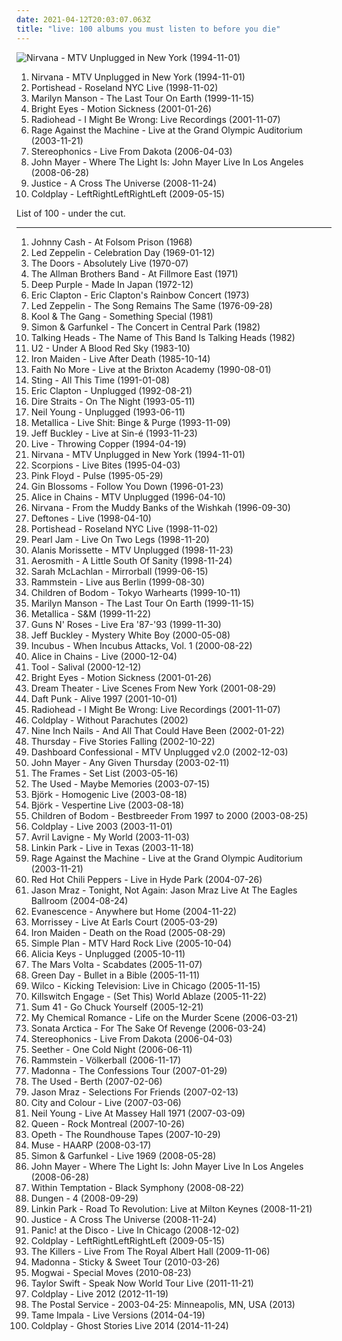 ```yaml
---
date: 2021-04-12T20:03:07.063Z
title: "live: 100 albums you must listen to before you die"
---
```

![Nirvana - MTV Unplugged in New York (1994-11-01)](http://coverartarchive.org/release/b527f0f7-7735-3c77-add1-09a9e4a20abb/12060379405-500.jpg "Nirvana - MTV Unplugged in New York (1994-11-01)")
<ol class="albums">
<li data-cover="http://coverartarchive.org/release/b527f0f7-7735-3c77-add1-09a9e4a20abb/12060379405-500.jpg" data-tags="grunge" role="button">Nirvana - MTV Unplugged in New York (1994-11-01)</li>
<li data-cover="http://coverartarchive.org/release/b9d8f801-2d64-3f82-b238-a44bb333851a/7332788785-500.jpg" data-tags="trip-hop" role="button">Portishead - Roseland NYC Live (1998-11-02)</li>
<li data-cover="http://coverartarchive.org/release/647617b9-2792-34ed-8c1c-307dcc046fdf/24652265801-500.jpg" data-tags="industrial, live, industrial metal" role="button">Marilyn Manson - The Last Tour On Earth (1999-11-15)</li>
<li data-cover="http://coverartarchive.org/release/4443cc48-a9e7-47d6-b355-48fc85d8118a/21913904132-500.jpg" data-tags="live, singer-songwriter" role="button">Bright Eyes - Motion Sickness (2001-01-26)</li>
<li data-cover="https://via.placeholder.com/450" data-tags="live" role="button">Radiohead - I Might Be Wrong: Live Recordings (2001-11-07)</li>
<li data-cover="http://coverartarchive.org/release/42607845-fe6a-45cc-af48-95f39c4f9ccb/27933622102-500.jpg" data-tags="live, rock" role="button">Rage Against the Machine - Live at the Grand Olympic Auditorium (2003-11-21)</li>
<li data-cover="http://coverartarchive.org/release/41310cf5-55c1-4571-86fb-4f80de835ca3/16200657682-500.jpg" data-tags="live" role="button">Stereophonics - Live From Dakota (2006-04-03)</li>
<li data-cover="http://coverartarchive.org/release/72f14d5a-d2d6-4d01-a8bf-db0a3ba4770d/3718315144-500.jpg" data-tags="live" role="button">John Mayer - Where The Light Is: John Mayer Live In Los Angeles (2008-06-28)</li>
<li data-cover="http://coverartarchive.org/release/15e3739f-e713-4a5f-884a-d95596c3fa1f/18417383878-500.jpg" data-tags="electronic, dance" role="button">Justice - A Cross The Universe (2008-11-24)</li>
<li data-cover="http://coverartarchive.org/release/b6d56ec3-4bb6-3c07-babf-654276b0e30c/913607156-500.jpg" data-tags="live" role="button">Coldplay - LeftRightLeftRightLeft (2009-05-15)</li>
</ol>
List of 100 - under the cut.
<!-- more -->

_________________

<ol class="albums">
<li data-cover="http://coverartarchive.org/release/45647913-b279-4118-8ff4-ae3420437c66/17873579445-500.jpg" data-tags="country" role="button">
Johnny Cash - At Folsom Prison (1968)
</li>
<li data-cover="http://coverartarchive.org/release/7ed76949-79b8-4e32-9401-e66b70fd115b/4078223044-500.jpg" data-tags="rock, hard rock, live" role="button">
Led Zeppelin - Celebration Day (1969-01-12)
</li>
<li data-cover="http://coverartarchive.org/release/6edd2418-f0f0-48c6-b4fe-7c889f96e467/11732845815-500.jpg" data-tags="rock, classic rock, live" role="button">
The Doors - Absolutely Live (1970-07)
</li>
<li data-cover="https://img.discogs.com/0zDuTKnrcTP4DZ41g2wyT66hL8s=/fit-in/600x594/filters:strip_icc():format(jpeg):mode_rgb():quality(90)/discogs-images/R-8993834-1552836282-5556.jpeg.jpg" data-tags="classic rock, southern rock, blues, live, rock, 70s" role="button">
The Allman Brothers Band - At Fillmore East (1971)
</li>
<li data-cover="http://coverartarchive.org/release/84a5afdd-38f3-3246-8b30-cc5547e74ea9/16111054263-500.jpg" data-tags="hard rock" role="button">
Deep Purple - Made In Japan (1972-12)
</li>
<li data-cover="https://img.discogs.com/swjQP0NRI3WM4nR0gjmRDXm3bsc=/fit-in/300x306/filters:strip_icc():format(jpeg):mode_rgb():quality(90)/discogs-images/R-3141213-1327063773.jpeg.jpg" data-tags="classic rock, blues" role="button">
Eric Clapton - Eric Clapton's Rainbow Concert (1973)
</li>
<li data-cover="http://coverartarchive.org/release/d83c92b5-7022-3e12-870d-84ed59ad2da9/11749802149-500.jpg" data-tags="live, classic rock, hard rock" role="button">
Led Zeppelin - The Song Remains The Same (1976-09-28)
</li>
<li data-cover="http://coverartarchive.org/release/320eac27-b66f-4dc1-8b47-c993333dd58e/11869654458-500.jpg" data-tags="funk" role="button">
Kool & The Gang - Something Special (1981)
</li>
<li data-cover="https://img.discogs.com/CJUhQdKx8cnKYRTRFL7YEsrO8mo=/fit-in/600x468/filters:strip_icc():format(jpeg):mode_rgb():quality(90)/discogs-images/R-7540898-1466772398-1897.jpeg.jpg" data-tags="live, folk, classic rock" role="button">
Simon & Garfunkel - The Concert in Central Park (1982)
</li>
<li data-cover="https://img.discogs.com/FYpf5FjntvV0MdIIdy2ogrAVNrc=/fit-in/600x600/filters:strip_icc():format(jpeg):mode_rgb():quality(90)/discogs-images/R-4298151-1362259173-8211.jpeg.jpg" data-tags="new wave, live, 80s" role="button">
Talking Heads - The Name of This Band Is Talking Heads (1982)
</li>
<li data-cover="http://coverartarchive.org/release/74e6f17b-f10f-3b17-a32f-8168b7cd377b/28078884733-500.jpg" data-tags="rock" role="button">
U2 - Under A Blood Red Sky (1983-10)
</li>
<li data-cover="http://coverartarchive.org/release/12aea57d-ab05-3bc2-8e05-e57230e1e2c9/13275371966-500.jpg" data-tags="heavy metal" role="button">
Iron Maiden - Live After Death (1985-10-14)
</li>
<li data-cover="http://coverartarchive.org/release/3db4fe31-593a-4d2b-a997-d7cfc2303236/2618510081-500.jpg" data-tags="alternative rock, live, rock" role="button">
Faith No More - Live at the Brixton Academy (1990-08-01)
</li>
<li data-cover="http://coverartarchive.org/release/aa9ec36b-2dcd-4b73-8125-0a767498e5b8/16324598896-500.jpg" data-tags="pop, soft rock, live, sting" role="button">
Sting - All This Time (1991-01-08)
</li>
<li data-cover="http://coverartarchive.org/release/fa84b81a-6d02-4d89-a515-9a6ef6df11a3/6733543940-500.jpg" data-tags="blues, acoustic" role="button">
Eric Clapton - Unplugged (1992-08-21)
</li>
<li data-cover="http://coverartarchive.org/release/5a2c11bb-292f-4e4a-a82f-fd5932612cf3/6192871434-500.jpg" data-tags="live" role="button">
Dire Straits - On The Night (1993-05-11)
</li>
<li data-cover="http://coverartarchive.org/release/44c68dd1-0918-4483-808a-0b3f2d1b0f0c/28416204609-500.jpg" data-tags="acoustic, classic rock" role="button">
Neil Young - Unplugged (1993-06-11)
</li>
<li data-cover="http://coverartarchive.org/release/7c94535f-a010-332f-bfe7-bafe559a5aa8/15723258334-500.jpg" data-tags="thrash metal, live" role="button">
Metallica - Live Shit: Binge & Purge (1993-11-09)
</li>
<li data-cover="http://coverartarchive.org/release/7bb19235-b385-4a98-8390-f4204fd43521/20376603471-500.jpg" data-tags="live" role="button">
Jeff Buckley - Live at Sin-é (1993-11-23)
</li>
<li data-cover="https://img.discogs.com/WGh9trETCLjEuX08PvTxG4HE-fY=/fit-in/600x607/filters:strip_icc():format(jpeg):mode_rgb():quality(90)/discogs-images/R-514033-1585681152-9468.jpeg.jpg" data-tags="rock" role="button">
Live - Throwing Copper (1994-04-19)
</li>
<li data-cover="http://coverartarchive.org/release/b527f0f7-7735-3c77-add1-09a9e4a20abb/12060379405-500.jpg" data-tags="grunge" role="button">
Nirvana - MTV Unplugged in New York (1994-11-01)
</li>
<li data-cover="http://coverartarchive.org/release/630c1a85-7f0c-437f-86e3-1616f0c86ac6/7723155953-500.jpg" data-tags="live, live album, scorpins" role="button">
Scorpions - Live Bites (1995-04-03)
</li>
<li data-cover="http://coverartarchive.org/release/dc9ed97b-4551-4a5b-8ab5-5776b5d75600/26944550465-500.jpg" data-tags="progressive rock" role="button">
Pink Floyd - Pulse (1995-05-29)
</li>
<li data-cover="https://img.discogs.com/xOvnQ6hQZ0MYgUkFV7WGD5Z94bg=/fit-in/200x199/filters:strip_icc():format(jpeg):mode_rgb():quality(90)/discogs-images/R-3652210-1338961582-8057.jpeg.jpg" data-tags="rock" role="button">
Gin Blossoms - Follow You Down (1996-01-23)
</li>
<li data-cover="http://coverartarchive.org/release/0e3ef21b-12b7-4fa2-b430-f3579391e41e/1623290216-500.jpg" data-tags="grunge, acoustic" role="button">
Alice in Chains - MTV Unplugged (1996-04-10)
</li>
<li data-cover="https://img.discogs.com/DTVywRLw2VqudN74PW58-C0FVXs=/fit-in/280x274/filters:strip_icc():format(jpeg):mode_rgb():quality(90)/discogs-images/R-1673187-1236001260.jpeg.jpg" data-tags="grunge" role="button">
Nirvana - From the Muddy Banks of the Wishkah (1996-09-30)
</li>
<li data-cover="http://coverartarchive.org/release/24a00f09-7f28-4445-91bc-86e5994b51e1/4283257280-500.jpg" data-tags="alternative metal, live" role="button">
Deftones - Live (1998-04-10)
</li>
<li data-cover="http://coverartarchive.org/release/b9d8f801-2d64-3f82-b238-a44bb333851a/7332788785-500.jpg" data-tags="trip-hop" role="button">
Portishead - Roseland NYC Live (1998-11-02)
</li>
<li data-cover="https://via.placeholder.com/450" data-tags="grunge, rock, live" role="button">
Pearl Jam - Live On Two Legs (1998-11-20)
</li>
<li data-cover="http://coverartarchive.org/release/e68bc44b-f410-35cc-bf84-c0abbbcc08b8/11497364966-500.jpg" data-tags="acoustic, unplugged, live" role="button">
Alanis Morissette - MTV Unplugged (1998-11-23)
</li>
<li data-cover="http://coverartarchive.org/release/c7b08583-50e9-4652-b821-453e7b65d545/5163916923-500.jpg" data-tags="hard rock, rock" role="button">
Aerosmith - A Little South Of Sanity (1998-11-24)
</li>
<li data-cover="http://coverartarchive.org/release/a5229267-6d95-4491-9274-2f887c9acaa0/979270452-500.jpg" data-tags="live" role="button">
Sarah McLachlan - Mirrorball (1999-06-15)
</li>
<li data-cover="https://img.discogs.com/BY-XJu7phA_MewyemqyuGNdDpec=/fit-in/600x940/filters:strip_icc():format(jpeg):mode_rgb():quality(90)/discogs-images/R-9225995-1476990220-6207.jpeg.jpg" data-tags="industrial metal" role="button">
Rammstein - Live aus Berlin (1999-08-30)
</li>
<li data-cover="http://coverartarchive.org/release/9c294f7c-920b-39a6-96ef-19d7336e5a34/1316730229-500.jpg" data-tags="melodic death metal, live" role="button">
Children of Bodom - Tokyo Warhearts (1999-10-11)
</li>
<li data-cover="http://coverartarchive.org/release/647617b9-2792-34ed-8c1c-307dcc046fdf/24652265801-500.jpg" data-tags="industrial, live, industrial metal" role="button">
Marilyn Manson - The Last Tour On Earth (1999-11-15)
</li>
<li data-cover="http://coverartarchive.org/release/4943881b-cf46-3bb5-a9ad-26d19ab72f21/11162986699-500.jpg" data-tags="symphonic metal, metal, thrash metal" role="button">
Metallica - S&M (1999-11-22)
</li>
<li data-cover="http://coverartarchive.org/release/e1562c2b-adf3-4d71-a140-c3f46e6fdc33/5685959079-500.jpg" data-tags="hard rock" role="button">
Guns N' Roses - Live Era '87-'93 (1999-11-30)
</li>
<li data-cover="https://via.placeholder.com/450" data-tags="live" role="button">
Jeff Buckley - Mystery White Boy (2000-05-08)
</li>
<li data-cover="http://coverartarchive.org/release/ec9fb22c-04f8-4a8d-abc9-93ef814606f3/5236613445-500.jpg" data-tags="alternative, alternative rock, 90s, live, sessions, need it" role="button">
Incubus - When Incubus Attacks, Vol. 1 (2000-08-22)
</li>
<li data-cover="http://coverartarchive.org/release/0ee0bd00-32cb-4c69-ac16-d92d8512c8c9/1623318823-500.jpg" data-tags="grunge" role="button">
Alice in Chains - Live (2000-12-04)
</li>
<li data-cover="http://coverartarchive.org/release/a252cb14-9f22-4464-bc93-75d8a71c11af/17150769741-500.jpg" data-tags="progressive metal" role="button">
Tool - Salival (2000-12-12)
</li>
<li data-cover="http://coverartarchive.org/release/4443cc48-a9e7-47d6-b355-48fc85d8118a/21913904132-500.jpg" data-tags="live, singer-songwriter" role="button">
Bright Eyes - Motion Sickness (2001-01-26)
</li>
<li data-cover="https://via.placeholder.com/450" data-tags="progressive metal" role="button">
Dream Theater - Live Scenes From New York (2001-08-29)
</li>
<li data-cover="http://coverartarchive.org/release/cc85b1de-cf7e-3241-9022-fea31857beab/16360798338-500.jpg" data-tags="electronic, electronica, french, electro, house, live, daft punk" role="button">
Daft Punk - Alive 1997 (2001-10-01)
</li>
<li data-cover="https://via.placeholder.com/450" data-tags="live" role="button">
Radiohead - I Might Be Wrong: Live Recordings (2001-11-07)
</li>
<li data-cover="http://coverartarchive.org/release/3b0674a3-d725-45d6-9d97-eb62b637efde/3009459032-500.jpg" data-tags="alternative, coldplay, brit pop" role="button">
Coldplay - Without Parachutes (2002)
</li>
<li data-cover="http://coverartarchive.org/release/3d039a02-231c-3c6c-a9ac-f89e60bf0329/1154225975-500.jpg" data-tags="industrial" role="button">
Nine Inch Nails - And All That Could Have Been (2002-01-22)
</li>
<li data-cover="http://coverartarchive.org/release/3e56d2ad-b3e8-3fe3-87c8-5ae3a2c71c09/10844781822-500.jpg" data-tags="live, post hardcore" role="button">
Thursday - Five Stories Falling (2002-10-22)
</li>
<li data-cover="http://coverartarchive.org/release/bd5e5015-c000-408a-9d74-d9c39fb67e9d/20479650176-500.jpg" data-tags="indie" role="button">
Dashboard Confessional - MTV Unplugged v2.0 (2002-12-03)
</li>
<li data-cover="http://coverartarchive.org/release/2c4ec6a6-6e09-43b8-9ee2-26e190e1df92/7594164957-500.jpg" data-tags="soft rock, acoustic, live, john mayer" role="button">
John Mayer - Any Given Thursday (2003-02-11)
</li>
<li data-cover="https://img.discogs.com/V6AYvgjzBGbHxkxdiNi5qQVyuhg=/fit-in/600x522/filters:strip_icc():format(jpeg):mode_rgb():quality(90)/discogs-images/R-3421516-1515275738-5492.jpeg.jpg" data-tags="live, indie" role="button">
The Frames - Set List (2003-05-16)
</li>
<li data-cover="http://coverartarchive.org/release/ecd8e938-73a4-4809-8fc6-f43555f93a37/14774111813-500.jpg" data-tags="screamo, live" role="button">
The Used - Maybe Memories (2003-07-15)
</li>
<li data-cover="https://img.discogs.com/aiGtfbrmX10NazhTRVrB3Y0fvOo=/fit-in/600x600/filters:strip_icc():format(jpeg):mode_rgb():quality(90)/discogs-images/R-813694-1161458280.jpeg.jpg" data-tags="electronic, alternative, female vocalists, bjork" role="button">
Björk - Homogenic Live (2003-08-18)
</li>
<li data-cover="https://img.discogs.com/yH8PMHWhHsataxjsjL7zSzz6z4Y=/fit-in/600x600/filters:strip_icc():format(jpeg):mode_rgb():quality(90)/discogs-images/R-7716675-1460551191-7924.jpeg.jpg" data-tags="female vocalists" role="button">
Björk - Vespertine Live (2003-08-18)
</li>
<li data-cover="https://img.discogs.com/eVkO78Dy3S7FXk9TbjutFrZV_yI=/fit-in/600x597/filters:strip_icc():format(jpeg):mode_rgb():quality(90)/discogs-images/R-382592-1609595396-4571.jpeg.jpg" data-tags="metal, speed metal, melodic death metal, death metal, live, melodic death, my favorite bands, death metal melodico, ilovekud" role="button">
Children of Bodom - Bestbreeder From 1997 to 2000 (2003-08-25)
</li>
<li data-cover="http://coverartarchive.org/release/6b3e5f94-ba19-32a5-a7c0-8787356a46f0/5960364405-500.jpg" data-tags="live" role="button">
Coldplay - Live 2003 (2003-11-01)
</li>
<li data-cover="https://via.placeholder.com/450" data-tags="rock, live" role="button">
Avril Lavigne - My World (2003-11-03)
</li>
<li data-cover="http://coverartarchive.org/release/0edb5cf7-aaff-4376-8a6b-373a0f08ce39/15089945297-500.jpg" data-tags="nu metal" role="button">
Linkin Park - Live in Texas (2003-11-18)
</li>
<li data-cover="http://coverartarchive.org/release/42607845-fe6a-45cc-af48-95f39c4f9ccb/27933622102-500.jpg" data-tags="live, rock" role="button">
Rage Against the Machine - Live at the Grand Olympic Auditorium (2003-11-21)
</li>
<li data-cover="http://coverartarchive.org/release/7c7f2328-df86-4d6b-a2ec-a96eeb28dfd3/5718688483-500.jpg" data-tags="rock, live" role="button">
Red Hot Chili Peppers - Live in Hyde Park (2004-07-26)
</li>
<li data-cover="http://coverartarchive.org/release/c8449379-f663-40da-8c7b-70fa63712dc9/7479661976-500.jpg" data-tags="live, mraz" role="button">
Jason Mraz - Tonight, Not Again: Jason Mraz Live At The Eagles Ballroom (2004-08-24)
</li>
<li data-cover="http://coverartarchive.org/release/415d1dea-4107-49e0-8fbe-cba8cf607d86/9469978707-500.jpg" data-tags="rock, evanescence, live" role="button">
Evanescence - Anywhere but Home (2004-11-22)
</li>
<li data-cover="https://img.discogs.com/IANnrgLGRMWjYECf9kohHyeVDZY=/fit-in/500x499/filters:strip_icc():format(jpeg):mode_rgb():quality(90)/discogs-images/R-1817769-1245349259.jpeg.jpg" data-tags="live" role="button">
Morrissey - Live At Earls Court (2005-03-29)
</li>
<li data-cover="https://img.discogs.com/Eqkgg2bf05VzfO8QewZ0xJGwY9M=/fit-in/400x398/filters:strip_icc():format(jpeg):mode_rgb():quality(90)/discogs-images/R-2765855-1300047081.jpeg.jpg" data-tags="heavy metal" role="button">
Iron Maiden - Death on the Road (2005-08-29)
</li>
<li data-cover="http://coverartarchive.org/release/dcfbad33-5669-3801-8e7b-b2ad0e956a27/16076587767-500.jpg" data-tags="punk rock, pop punk, live" role="button">
Simple Plan - MTV Hard Rock Live (2005-10-04)
</li>
<li data-cover="http://coverartarchive.org/release/905f63c8-fac6-4b82-ad99-e3163cffcfda/1577661110-500.jpg" data-tags="unplugged, soul, rnb" role="button">
Alicia Keys - Unplugged (2005-10-11)
</li>
<li data-cover="http://coverartarchive.org/release/303188c6-8c08-36e1-ab85-b7e9ba84d7ee/7919913330-500.jpg" data-tags="progressive rock" role="button">
The Mars Volta - Scabdates (2005-11-07)
</li>
<li data-cover="https://img.discogs.com/yKgieSTKusIBpjtEwfMVZ4ALIx8=/fit-in/540x474/filters:strip_icc():format(jpeg):mode_rgb():quality(90)/discogs-images/R-3624187-1337812211-1856.jpeg.jpg" data-tags="punk rock, live" role="button">
Green Day - Bullet in a Bible (2005-11-11)
</li>
<li data-cover="https://img.discogs.com/gQbSyOJ5pxQiPDxD2qSl7HxIj7k=/fit-in/600x527/filters:strip_icc():format(jpeg):mode_rgb():quality(90)/discogs-images/R-677050-1584810876-7476.jpeg.jpg" data-tags="live, at this concert" role="button">
Wilco - Kicking Television: Live in Chicago (2005-11-15)
</li>
<li data-cover="http://coverartarchive.org/release/c16704e7-6827-4eb7-a81b-35b1dc868de4/15472469630-500.jpg" data-tags="metalcore" role="button">
Killswitch Engage - (Set This) World Ablaze (2005-11-22)
</li>
<li data-cover="http://coverartarchive.org/release/68f5fb52-d329-4ed0-a5f1-09c11bb52095/10159973120-500.jpg" data-tags="punk, punk rock, pop punk, live, punk metal, pseud shit" role="button">
Sum 41 - Go Chuck Yourself (2005-12-21)
</li>
<li data-cover="http://coverartarchive.org/release/8beeaf1d-dc8f-4a93-8f7e-2eb8e15bb671/27919718997-500.jpg" data-tags="live" role="button">
My Chemical Romance - Life on the Murder Scene (2006-03-21)
</li>
<li data-cover="http://coverartarchive.org/release/05a01238-7c55-3350-b66d-f69f839f6cae/4742571296-500.jpg" data-tags="power metal" role="button">
Sonata Arctica - For The Sake Of Revenge (2006-03-24)
</li>
<li data-cover="http://coverartarchive.org/release/41310cf5-55c1-4571-86fb-4f80de835ca3/16200657682-500.jpg" data-tags="live" role="button">
Stereophonics - Live From Dakota (2006-04-03)
</li>
<li data-cover="http://coverartarchive.org/release/b1f237d6-edf1-46f8-971c-a7280b53bdc6/1068689504-500.jpg" data-tags="acoustic" role="button">
Seether - One Cold Night (2006-06-11)
</li>
<li data-cover="https://img.discogs.com/WPtPkzWo1FvD-h4pRfAsib2hhMQ=/fit-in/600x604/filters:strip_icc():format(jpeg):mode_rgb():quality(90)/discogs-images/R-9026155-1473502406-4041.jpeg.jpg" data-tags="live, industrial metal, industrial, neue deutsche haerte" role="button">
Rammstein - Völkerball (2006-11-17)
</li>
<li data-cover="https://img.discogs.com/Qgq0-RXzpPn9DJTZtg1P23gUWlU=/fit-in/600x606/filters:strip_icc():format(jpeg):mode_rgb():quality(90)/discogs-images/R-3782966-1510138621-5071.jpeg.jpg" data-tags="live, pop, dance" role="button">
Madonna - The Confessions Tour (2007-01-29)
</li>
<li data-cover="https://img.discogs.com/pFFecob40VP1dxGso8TVmZHV4jA=/fit-in/600x528/filters:strip_icc():format(jpeg):mode_rgb():quality(90)/discogs-images/R-4897340-1545558377-6427.jpeg.jpg" data-tags="live" role="button">
The Used - Berth (2007-02-06)
</li>
<li data-cover="http://coverartarchive.org/release/68383664-2d25-4d90-8056-e6cdaa28821c/11617366876-500.jpg" data-tags="live" role="button">
Jason Mraz - Selections For Friends (2007-02-13)
</li>
<li data-cover="http://coverartarchive.org/release/a8032396-e76c-3a57-9d1c-4e92e5e0125c/3375659069-500.jpg" data-tags="live" role="button">
City and Colour - Live (2007-03-06)
</li>
<li data-cover="http://coverartarchive.org/release/618e7701-b391-34ae-b204-df37466e3271/26153425273-500.jpg" data-tags="classic rock" role="button">
Neil Young - Live At Massey Hall 1971 (2007-03-09)
</li>
<li data-cover="http://coverartarchive.org/release/183922a5-a5fc-4b7e-b909-82231d3bd9e5/7751021680-500.jpg" data-tags="rock, live" role="button">
Queen - Rock Montreal (2007-10-26)
</li>
<li data-cover="https://img.discogs.com/U4lHrq7JhjUM0oy1BCS0YiHCijU=/fit-in/600x524/filters:strip_icc():format(jpeg):mode_rgb():quality(90)/discogs-images/R-1814175-1289070438.jpeg.jpg" data-tags="live, progressive metal, progressive death metal" role="button">
Opeth - The Roundhouse Tapes (2007-10-29)
</li>
<li data-cover="https://img.discogs.com/TIttQypuxRcxPI6DIC_3V-p1rpQ=/fit-in/600x517/filters:strip_icc():format(jpeg):mode_rgb():quality(90)/discogs-images/R-2783763-1441055360-1612.jpeg.jpg" data-tags="live, alternative rock" role="button">
Muse - HAARP (2008-03-17)
</li>
<li data-cover="http://coverartarchive.org/release/6e6154ce-3305-4146-a659-4dfcd1111762/11532233487-500.jpg" data-tags="60s, live, simon & garfunkel" role="button">
Simon & Garfunkel - Live 1969 (2008-05-28)
</li>
<li data-cover="http://coverartarchive.org/release/72f14d5a-d2d6-4d01-a8bf-db0a3ba4770d/3718315144-500.jpg" data-tags="live" role="button">
John Mayer - Where The Light Is: John Mayer Live In Los Angeles (2008-06-28)
</li>
<li data-cover="https://img.discogs.com/P5qhwKGVpnKQVtKgJZKzxHzBIUE=/fit-in/600x598/filters:strip_icc():format(jpeg):mode_rgb():quality(90)/discogs-images/R-7753234-1448067141-3556.jpeg.jpg" data-tags="symphonic metal" role="button">
Within Temptation - Black Symphony (2008-08-22)
</li>
<li data-cover="https://via.placeholder.com/450" data-tags="jazz, pop, rock, folk, experimental, live, record, subliminal sounds, kemado records, sfo borders, under the radar best of 2008" role="button">
Dungen - 4 (2008-09-29)
</li>
<li data-cover="http://coverartarchive.org/release/9c7b6839-ce71-3741-a107-2f5dc678f4b4/6758955815-500.jpg" data-tags="live" role="button">
Linkin Park - Road To Revolution: Live at Milton Keynes (2008-11-21)
</li>
<li data-cover="http://coverartarchive.org/release/15e3739f-e713-4a5f-884a-d95596c3fa1f/18417383878-500.jpg" data-tags="electronic, dance" role="button">
Justice - A Cross The Universe (2008-11-24)
</li>
<li data-cover="http://coverartarchive.org/release/044a26ca-91ad-4db2-96b1-17356bcb2b0d/10805655860-500.jpg" data-tags="live, chicago, panic at the disco, pretty odd" role="button">
Panic! at the Disco - Live In Chicago (2008-12-02)
</li>
<li data-cover="http://coverartarchive.org/release/b6d56ec3-4bb6-3c07-babf-654276b0e30c/913607156-500.jpg" data-tags="live" role="button">
Coldplay - LeftRightLeftRightLeft (2009-05-15)
</li>
<li data-cover="http://coverartarchive.org/release/f1613cd8-8d2c-3889-b2be-2df24f6c3075/17029506813-500.jpg" data-tags="indie, alternative, live" role="button">
The Killers - Live From The Royal Albert Hall (2009-11-06)
</li>
<li data-cover="http://coverartarchive.org/release/3d51dab8-ace9-3a5c-8f0a-6f841a7b794d/1559544631-500.jpg" data-tags="live" role="button">
Madonna - Sticky & Sweet Tour (2010-03-26)
</li>
<li data-cover="http://coverartarchive.org/release/79a7bffc-fc7c-4df9-8b7f-03f7f4fcd3a3/10028163862-500.jpg" data-tags="post-rock" role="button">
Mogwai - Special Moves (2010-08-23)
</li>
<li data-cover="http://coverartarchive.org/release/e18da5a2-45a5-42b8-9c99-3d35231997d5/10239584019-500.jpg" data-tags="country, live" role="button">
Taylor Swift - Speak Now World Tour Live (2011-11-21)
</li>
<li data-cover="https://img.discogs.com/anJe-lAVR0g26n2W3CgCWM27KmU=/fit-in/469x466/filters:strip_icc():format(jpeg):mode_rgb():quality(90)/discogs-images/R-4483568-1366169526-5803.jpeg.jpg" data-tags="live 2012, live" role="button">
Coldplay - Live 2012 (2012-11-19)
</li>
<li data-cover="https://img.discogs.com/wSzQsaXZ_pogrh5UbHj3i0G3jrE=/fit-in/440x446/filters:strip_icc():format(jpeg):mode_rgb():quality(90)/discogs-images/R-4468467-1365719786-8402.jpeg.jpg" data-tags="indie, electronic" role="button">
The Postal Service - 2003-04-25: Minneapolis, MN, USA (2013)
</li>
<li data-cover="https://img.discogs.com/4kVuAt__MwM_SkTymSf2DP-gKyM=/fit-in/600x600/filters:strip_icc():format(jpeg):mode_rgb():quality(90)/discogs-images/R-5828215-1403816473-3637.jpeg.jpg" data-tags="neo-psychedelia" role="button">
Tame Impala - Live Versions (2014-04-19)
</li>
<li data-cover="http://coverartarchive.org/release/8a3c0a98-3847-4ed3-bbe4-6d1bd68fae34/9028499204-500.jpg" data-tags="live" role="button">
Coldplay - Ghost Stories Live 2014 (2014-11-24)
</li>
</ol>